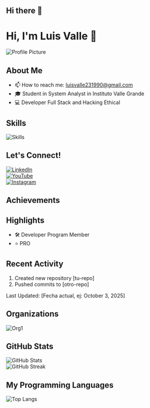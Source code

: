 ## Hi there 👋
# Hi, I'm Luis Valle 👋

![Profile Picture](https://avatars.githubusercontent.com/u/[tu-id-de-usuario]?v=4)  <!-- Reemplaza con tu avatar o una imagen personal -->

## About Me
- 📫 How to reach me: luisvalle231990@gmail.com
- 🎓 Student in System Analyst in Instituto Valle Grande
- 💻 Developer Full Stack and Hacking Ethical

## Skills
![Skills](https://skillicons.dev/icons?i=js,react,html,css,java,unity,python,spring,azure,nodejs,aws)  
<!-- Agrega más íconos separando con comas. Lista completa en https://skillicons.dev -->

## Let's Connect!
[![LinkedIn](https://img.shields.io/badge/LinkedIn-%230077B5.svg?logo=linkedin&logoColor=white)](https://linkedin.com/in/https://www.linkedin.com/in/luis-alberto-valle-coronado-723110275/)  
[![YouTube](https://img.shields.io/badge/YouTube-%23FF0000.svg?logo=YouTube&logoColor=white)](https://youtube.com/c/https://www.youtube.com/@LUISALBERTOVALLECORONADO)  
[![Instagram](https://img.shields.io/badge/Instagram-%23E4405F.svg?logo=Instagram&logoColor=white)](https://instagram.com/https://www.instagram.com/luisvalleasesorinmobiliario/)  
<!-- Copia estos badges y cambia los enlaces. Genera más en https://shields.io -->

## Achievements
<!-- GitHub muestra logros automáticamente si los tienes (como "Arctic Code Vault Contributor"). No necesitas agregar nada manual. -->

## Highlights
- 🛠 Developer Program Member
- ⭐ PRO

## Recent Activity
<!-- Esto se actualizará automáticamente con una GitHub Action (ver Paso 4). Por ahora, deja esto vacío o agrega manualmente. -->
1. Created new repository [tu-repo]
2. Pushed commits to [otro-repo]
<!-- Actualiza manualmente al principio, luego automatiza. -->

Last Updated: [Fecha actual, ej: October 3, 2025]

## Organizations
![Org1](https://github.com/[org-name].png) <!-- Agrega logos de organizaciones si perteneces a alguna -->

## GitHub Stats
![GitHub Stats](https://github-readme-stats.vercel.app/api?username=[tu-usuario]&theme=dark&hide_border=true&include_all_commits=false&count_private=false)  
![GitHub Streak](https://github-readme-streak-stats.herokuapp.com/?user=[tu-usuario]&theme=dark&hide_border=true)

## My Programming Languages
![Top Langs](https://github-readme-stats.vercel.app/api/top-langs/?username=[tu-usuario]&theme=dark&hide_border=true&include_all_commits=false&count_private=false&layout=compact)
